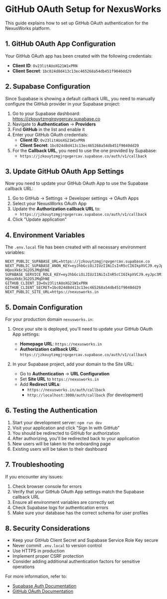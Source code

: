 # GitHub OAuth Setup for NexusWorks

This guide explains how to set up GitHub OAuth authentication for the NexusWorks platform.

## 1. GitHub OAuth App Configuration

Your GitHub OAuth app has been created with the following credentials:

- **Client ID**: `Ov23litAUoXG21W1xPRN`
- **Client Secret**: `1bc024d8d413c13ec465268a54db451f9040dd29`

## 2. Supabase Configuration

Since Supabase is showing a default callback URL, you need to manually configure the GitHub provider in your Supabase project:

1. Go to your Supabase dashboard: https://jzkouytzmgjrqvgercav.supabase.co
2. Navigate to **Authentication** → **Providers**
3. Find **GitHub** in the list and enable it
4. Enter your GitHub OAuth credentials:
   - **Client ID**: `Ov23litAUoXG21W1xPRN`
   - **Client Secret**: `1bc024d8d413c13ec465268a54db451f9040dd29`
5. For the **Callback URL**, you need to use the one provided by Supabase:
   - `https://jzkouytzmgjrqvgercav.supabase.co/auth/v1/callback`

## 3. Update GitHub OAuth App Settings

Now you need to update your GitHub OAuth App to use the Supabase callback URL:

1. Go to GitHub → Settings → Developer settings → OAuth Apps
2. Select your NexusWorks OAuth App
3. Update the **Authorization callback URL** to:
   - `https://jzkouytzmgjrqvgercav.supabase.co/auth/v1/callback`
4. Click "Update application"

## 4. Environment Variables

The `.env.local` file has been created with all necessary environment variables:

```
NEXT_PUBLIC_SUPABASE_URL=https://jzkouytzmgjrqvgercav.supabase.co
NEXT_PUBLIC_SUPABASE_ANON_KEY=eyJhbGciOiJIUzI1NiIsInR5cCI6IkpXVCJ9.eyJpc3MiOiJzdXBhYmFzZSIsInJlZiI6Imp6a291eXR6bWdqcnF2Z2VyY2F2Iiwicm9sZSI6ImFub24iLCJpYXQiOjE3MTc0MzA0MDAsImV4cCI6MjAzMzAwNjQwMH0.Wd0jXKYQQM9wQAVzMGDZbA-HQooXk6c3G2O5JMqDhNE
SUPABASE_SERVICE_ROLE_KEY=eyJhbGciOiJIUzI1NiIsInR5cCI6IkpXVCJ9.eyJpc3MiOiJzdXBhYmFzZSIsInJlZiI6Imp6a291eXR6bWdqcnF2Z2VyY2F2Iiwicm9sZSI6InNlcnZpY2Vfcm9sZSIsImlhdCI6MTcxNzQzMDQwMCwiZXhwIjoyMDMzMDA2NDAwfQ.Wd0jXKYQQM9wQAVzMGDZbA-HQooXk6c3G2O5JMqDhNE
GITHUB_CLIENT_ID=Ov23litAUoXG21W1xPRN
GITHUB_CLIENT_SECRET=1bc024d8d413c13ec465268a54db451f9040dd29
NEXT_PUBLIC_SITE_URL=https://nexusworks.in
```

## 5. Domain Configuration

For your production domain `nexusworks.in`:

1. Once your site is deployed, you'll need to update your GitHub OAuth App settings:
   - **Homepage URL**: `https://nexusworks.in`
   - **Authorization callback URL**: `https://jzkouytzmgjrqvgercav.supabase.co/auth/v1/callback`

2. In your Supabase project, add your domain to the Site URL:
   - Go to **Authentication** → **URL Configuration**
   - Set **Site URL** to `https://nexusworks.in`
   - Add **Redirect URLs**:
     - `https://nexusworks.in/auth/callback`
     - `http://localhost:3000/auth/callback` (for development)

## 6. Testing the Authentication

1. Start your development server: `npm run dev`
2. Visit your application and click "Sign In with GitHub"
3. You should be redirected to GitHub for authorization
4. After authorizing, you'll be redirected back to your application
5. New users will be taken to the onboarding page
6. Existing users will be taken to their dashboard

## 7. Troubleshooting

If you encounter any issues:

1. Check browser console for errors
2. Verify that your GitHub OAuth App settings match the Supabase callback URL
3. Ensure all environment variables are correctly set
4. Check Supabase logs for authentication errors
5. Make sure your database has the correct schema for user profiles

## 8. Security Considerations

- Keep your GitHub Client Secret and Supabase Service Role Key secure
- Never commit `.env.local` to version control
- Use HTTPS in production
- Implement proper CSRF protection
- Consider adding additional authentication factors for sensitive operations

For more information, refer to:
- [Supabase Auth Documentation](https://supabase.com/docs/guides/auth)
- [GitHub OAuth Documentation](https://docs.github.com/en/developers/apps/building-oauth-apps)
